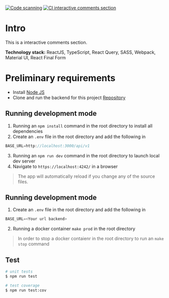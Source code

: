 [![Code scanning](https://github.com/altitlin/interactive-comments-section-v2/actions/workflows/codeql-analysis.yml/badge.svg?branch=dev&event=push)](https://github.com/altitlin/interactive-comments-section-v2/actions/workflows/codeql-analysis.yml)
[![CI interactive comments section](https://github.com/altitlin/interactive-comments-section-v2/actions/workflows/ci.yml/badge.svg?branch=dev&event=push)](https://github.com/altitlin/interactive-comments-section-v2/actions/workflows/ci.yml)

# Intro

This is a interactive comments section.

**Technology stack:** ReactJS, TypeScript, React Query, SASS, Webpack, Material UI, React Final Form

# Preliminary requirements
* Install [Node JS](https://nodejs.org/en/download/)
* Clone and run the backend for this project [Repository](https://github.com/altitlin/interactive-comments-section-v2-back)

## Running development mode
1. Running an ```npm install``` command in the root directory to install all dependencies
2. Create an ```.env``` file in the root directory and add the following in
````javascript
BASE_URL=http://localhost:3000/api/v1
````
3. Running an ```npm run dev``` command in the root directory to launch local dev server
4. Navigate to ```https://localhost:4242/``` in a browser

> The app will automatically reload if you change any of the source files.

## Running development mode
1. Create an ```.env``` file in the root directory and add the following in
````javascript
BASE_URL=<Your url backend>
````
2. Running a docker container ```make prod``` in the root directory

> In order to stop a docker contaienr in the root directory to run an ```make stop``` command

## Test

```bash
# unit tests
$ npm run test

# test coverage
$ npm run test:cov
```
